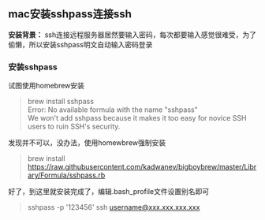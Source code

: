 ## mac安装sshpass连接ssh

**安装背景：**  ssh连接远程服务器居然要输入密码，每次都要输入感觉很难受，为了偷懒，所以安装sshpass明文自动输入密码登录



### 安装sshpass

试图使用homebrew安装
> brew install sshpass  
> Error: No available formula with the name "sshpass"  
> We won't add sshpass because it makes it too easy for novice SSH users to
> ruin SSH's security.

发现并不可以，没办法，使用homewbrew强制安装
> brew install https://raw.githubusercontent.com/kadwanev/bigboybrew/master/Library/Formula/sshpass.rb

好了，到这里就安装完成了，编辑.bash_profile文件设置别名即可
> sshpass -p '123456' ssh username@xxx.xxx.xxx.xxx

